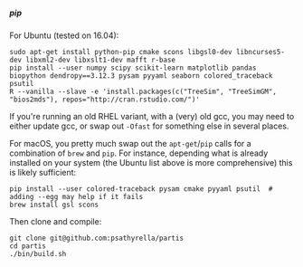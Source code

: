 
##### pip

For Ubuntu (tested on 16.04):

```
sudo apt-get install python-pip cmake scons libgsl0-dev libncurses5-dev libxml2-dev libxslt1-dev mafft r-base
pip install --user numpy scipy scikit-learn matplotlib pandas biopython dendropy==3.12.3 pysam pyyaml seaborn colored_traceback psutil
R --vanilla --slave -e 'install.packages(c("TreeSim", "TreeSimGM", "bios2mds"), repos="http://cran.rstudio.com/")'
```
If you're running an old RHEL variant, with a (very) old gcc, you may need to either update gcc, or swap out `-Ofast` for something else in several places.

For macOS, you pretty much swap out the `apt-get`/`pip` calls for a combination of `brew` and `pip`.
For instance, depending what is already installed on your system (the Ubuntu list above is more comprehensive) this is likely sufficient:

```
pip install --user colored-traceback pysam cmake pyyaml psutil  # adding --egg may help if it fails
brew install gsl scons
```

Then clone and compile:

```
git clone git@github.com:psathyrella/partis
cd partis
./bin/build.sh
```
